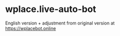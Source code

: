 # wplace.live-auto-bot
English version + adjustment from original version at https://wplacebot.online
